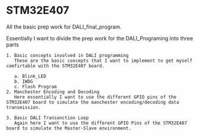 # STM32E407
All the basic prep work for DALI_final_program. 

Essentially I want to divide the prep work for the DALI_Programing into three parts 
    
    1. Basic concepts involved in DALI programming
       These are the basic concepts that I want to implement to get myself comfirtable with the STM32E407 board.
       
       a. Blink_LED
       b. IWDG
       c. Flash Program
    2. Manchester Encoding and Decoding
       Here essentially I want to use the different GPIO pins of the STM32E407 board to simulate the manchester encoding/decoding data transmission.
       
    3. Basic DALI Transanction Loop
       Again here I want to use the different GPIO Pins of the STM32E407 board to simulate the Master-Slave environment.

